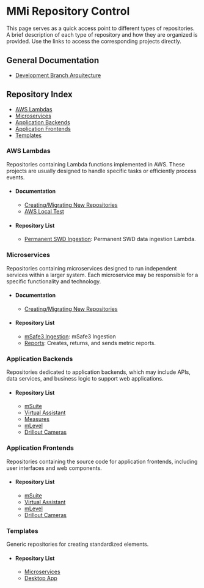 # MMi Repository Control

This page serves as a quick access point to different types of repositories. A brief description of each type of repository and how they are organized is provided. Use the links to access the corresponding projects directly.

## General Documentation
- [Development Branch Arquitecture](doc-branch.md)

## Repository Index
- [AWS Lambdas](#aws-lambdas)
- [Microservices](#microservices)
- [Application Backends](#application-backends)
- [Application Frontends](#application-frontends)
- [Templates](#templates)


### **AWS Lambdas**

Repositories containing Lambda functions implemented in AWS. These projects are usually designed to handle specific tasks or efficiently process events.
- #### Documentation
  - [Creating/Migrating New Repositories](lambda-new.md)
  - [AWS Local Test](lambda-local-test.md)

- #### Repository List
  - [Permanent SWD Ingestion](https://github.com/MMi-Software/lambda-swd-perm): Permanent SWD data ingestion Lambda.

### **Microservices**

Repositories containing microservices designed to run independent services within a larger system. Each microservice may be responsible for a specific functionality and technology.
- #### Documentation
  - [Creating/Migrating New Repositories](ms-new.md)

- #### Repository List
  - [mSafe3 Ingestion](https://github.com/MMi-Software/mmi-micro-service-msafe3): mSafe3 Ingestion
  - [Reports](https://github.com/MMi-Software/microservice-reports): Creates, returns, and sends metric reports.

### **Application Backends**

Repositories dedicated to application backends, which may include APIs, data services, and business logic to support web applications.
    
- #### Repository List
  - [mSuite](https://github.com/MMi-Software/mmi-msuite-backend)
  - [Virtual Assistant](https://github.com/MMi-Software/virtual-assistant-backend)
  - [Measures](https://github.com/MMi-Software/measures_api)
  - [mLevel](https://github.com/MMi-Software/mlevel-back-end)
  - [Drillout Cameras](https://github.com/MMi-Software/be-drillout-cameras)
 

### **Application Frontends**

Repositories containing the source code for application frontends, including user interfaces and web components.
    
- #### Repository List
  - [mSuite](https://github.com/MMi-Software/mmi-msuite-webapp)
  - [Virtual Assistant](https://github.com/MMi-Software/virtual-assistant-webapp)
  - [mLevel](https://github.com/MMi-Software/mlevel-front)
  - [Drillout Cameras](https://github.com/MMi-Software/drillout-cameras)
    

### **Templates**

Generic repositories for creating standardized elements.
- #### Repository List
  - [Microservices](https://github.com/MMi-Software/mmi-template)
  - [Desktop App](https://github.com/MMi-Software/tp-desktop-app)
